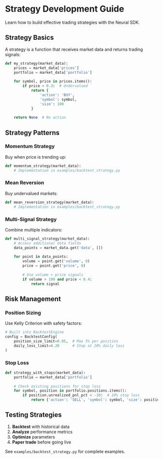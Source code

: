 # Strategy Development Guide

Learn how to build effective trading strategies with the Neural SDK.

## Strategy Basics

A strategy is a function that receives market data and returns trading signals:

```python
def my_strategy(market_data):
    prices = market_data['prices']
    portfolio = market_data['portfolio']
    
    for symbol, price in prices.items():
        if price < 0.3:  # Undervalued
            return {
                'action': 'BUY',
                'symbol': symbol, 
                'size': 100
            }
    
    return None  # No action
```

## Strategy Patterns

### Momentum Strategy
Buy when price is trending up:

```python
def momentum_strategy(market_data):
    # Implementation in examples/backtest_strategy.py
```

### Mean Reversion  
Buy undervalued markets:

```python
def mean_reversion_strategy(market_data):
    # Implementation in examples/backtest_strategy.py
```

### Multi-Signal Strategy
Combine multiple indicators:

```python
def multi_signal_strategy(market_data):
    # Access additional data fields
    data_points = market_data.get('data', [])
    
    for point in data_points:
        volume = point.get('volume', 0)
        price = point.get('price', 0)
        
        # Use volume + price signals
        if volume > 100 and price < 0.4:
            return signal
```

## Risk Management

### Position Sizing
Use Kelly Criterion with safety factors:

```python
# Built into BacktestEngine
config = BacktestConfig(
    position_size_limit=0.05,  # Max 5% per position
    daily_loss_limit=0.20      # Stop at 20% daily loss
)
```

### Stop Loss
```python
def strategy_with_stops(market_data):
    portfolio = market_data['portfolio']
    
    # Check existing positions for stop loss
    for symbol, position in portfolio.positions.items():
        if position.unrealized_pnl_pct < -10:  # 10% stop loss
            return {'action': 'SELL', 'symbol': symbol, 'size': position.quantity}
```

## Testing Strategies

1. **Backtest** with historical data
2. **Analyze** performance metrics
3. **Optimize** parameters  
4. **Paper trade** before going live

See `examples/backtest_strategy.py` for complete examples.